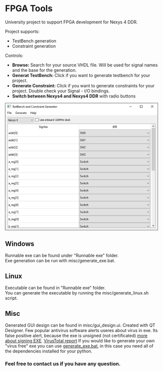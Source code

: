 # FPGA Tools
University project to support FPGA development for Nexys 4 DDR.

Project supports:
  - TestBench generation
  - Constraint generation

Controls:
 - **Browse:** Search for your source VHDL file. Will be used for signal names and the base for the generation.
 - **Generat TestBench:** Click if you want to generate testbench for your project.
 - **Generate Constraint:** Click if you want to generate constraints for your project. Double check your Signal - I/O bindings.
 - **Switch between Nexys4 and Nexys4 DDR** with radio buttons
 
![Picture of GUI](https://github.com/Fint0r/FPGA_Tools/blob/master/misc/doc/sw_gui.jpg?raw=true "Picture of the SW")

## Windows

Runnable exe can be found under "Runnable exe" folder.\
Exe generation can be run with misc/generate_exe.bat.

## Linux

Executable can be found in "Runnable exe" folder.\
You can generate the executable by running the misc/generate_linux.sh script.

## Misc
Generated GUI design can be found in misc/gui_design.ui. Created with QT Designer.
Few popular antivirus software alerts useres about virus in exe. Its false positive alert, because the exe is unsigned (not certificated) [more about signing EXE](https://stackoverflow.com/questions/252226/signing-a-windows-exe-file?noredirect=1&lq=1). [VirusTotal report](https://www.virustotal.com/gui/file/15d41d4d85b69bdeec66af8920b53919d32ba3c486c09b2b85eca7ae09223686/detection)
If you would like to generate your own "virus free" exe you can use [generate_exe.bat](https://github.com/Fint0r/FPGA_Tools/blob/master/misc/generate_exe.bat), in this case you need all of the dependencies installed for your python.

### Feel free to contact us if you have any question.
